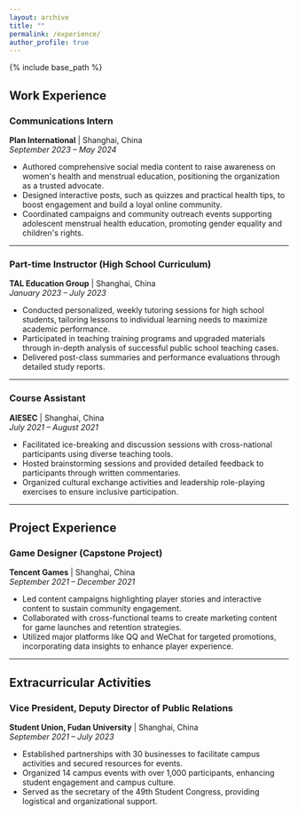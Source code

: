 ```yaml
---
layout: archive
title: ""
permalink: /experience/
author_profile: true
---
```



{% include base_path %}

## Work Experience

### Communications Intern  
**Plan International** | Shanghai, China  
*September 2023 – May 2024*  
- Authored comprehensive social media content to raise awareness on women's health and menstrual education, positioning the organization as a trusted advocate.  
- Designed interactive posts, such as quizzes and practical health tips, to boost engagement and build a loyal online community.  
- Coordinated campaigns and community outreach events supporting adolescent menstrual health education, promoting gender equality and children's rights.  

---

### Part-time Instructor (High School Curriculum)  
**TAL Education Group** | Shanghai, China  
*January 2023 – July 2023*  
- Conducted personalized, weekly tutoring sessions for high school students, tailoring lessons to individual learning needs to maximize academic performance.  
- Participated in teaching training programs and upgraded materials through in-depth analysis of successful public school teaching cases.  
- Delivered post-class summaries and performance evaluations through detailed study reports.  

---

### Course Assistant  
**AIESEC** | Shanghai, China  
*July 2021 – August 2021*  
- Facilitated ice-breaking and discussion sessions with cross-national participants using diverse teaching tools.  
- Hosted brainstorming sessions and provided detailed feedback to participants through written commentaries.  
- Organized cultural exchange activities and leadership role-playing exercises to ensure inclusive participation.

---

## Project Experience

### Game Designer (Capstone Project)  
**Tencent Games** | Shanghai, China  
*September 2021 – December 2021*  
- Led content campaigns highlighting player stories and interactive content to sustain community engagement.  
- Collaborated with cross-functional teams to create marketing content for game launches and retention strategies.  
- Utilized major platforms like QQ and WeChat for targeted promotions, incorporating data insights to enhance player experience.  

---

## Extracurricular Activities

### Vice President, Deputy Director of Public Relations  
**Student Union, Fudan University** | Shanghai, China  
*September 2021 – July 2023*  
- Established partnerships with 30 businesses to facilitate campus activities and secured resources for events.  
- Organized 14 campus events with over 1,000 participants, enhancing student engagement and campus culture.  
- Served as the secretary of the 49th Student Congress, providing logistical and organizational support.  
